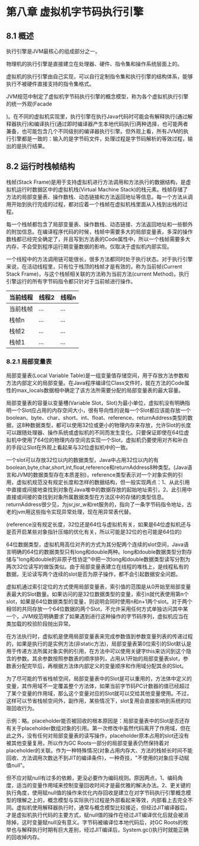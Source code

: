 # 第八章 虚拟机字节码执行引擎

## 8.1 概述

执行引擎是JVM最核心的组成部分之一。

物理机的执行引擎是直接建立在处理器、硬件、指令集和操作系统层面上的。

虚拟机的执行引擎由自己实现，可以自行定制指令集和执行引擎的结构体系，能够执行不被硬件直接支持的指令集格式。 

JVM规范中制定了虚拟机字节码执行引擎的概念模型，称为各个虚拟机执行引擎的统一外观(Facade

)。在不同的虚拟机实现里，执行引擎在执行Java代码时可能会有解释执行(通过解释器执行)和编译执行(通过即时编译器产生本地代码执行)两种选择，也可能两者兼备，也可能包含几个不同级别的编译器执行引擎。但外观上看，所有JVM的执行引擎都是一致的：输入的是字节码文件，处理过程是字节码解析的等效过程，输出的是执行结果。

## 8.2 运行时栈帧结构

栈帧(Stack Frame)是用于支持虚拟机进行方法调用和方法执行的数据结构，是虚拟机运行时数据区中的虚拟机栈(Virtual Machine Stack)的栈元素。栈帧存储了方法的局部变量表、操作数栈、动态链接和方法返回地址等信息。每一个方法从调用开始到执行完成的过程，都对应着一个栈帧在虚拟机栈里面从入栈到出栈的过程。

每一个栈帧都包含了局部变量表、操作数栈、动态链接、方法返回地址和一些额外的附加信息。在编译程序代码的时候，栈帧中需要多大的局部变量表，多深的操作数栈都已经完全确定了，并且写到方法表的Code属性中，所以一个栈帧需要多大内存，不会受到程序运行期变量数据的影响，仅取决于虚拟机内部实现。

一个线程中的方法调用链可能很长，很多方法都同时处于执行状态。对于执行引擎来说，在活动线程里，只有位于栈顶的栈帧才是有效的，称为当前帧(Current Stack Frame)，与这个栈帧相关联的方法称为当前方法(current Method)。执行引擎运行的所有字节码指令都只针对于当前帧进行操作。

| 当前线程 | 线程2 | 线程n |
| -------- | ----- | ----- |
| 当前栈帧 | ...   | ...   |
| 栈帧n    | ...   | ...   |
| 栈帧2    | ...   | ...   |
| 栈帧1    | ...   | ...   |

### 8.2.1 局部变量表

局部变量表(Local Variable Table)是一组变量值存储空间，用于存放方法参数和方法内部定义的局部变量。在Java程序编译位Class文件时，就在方法的Code属性的max_locals数据相中确定了该方法所需要分配的局部变量表的最大容量。

局部变量表的容量以变量槽(Variable Slot，Slot)为最小单位，虚拟机没有明确指明一个Slot应占用的内存空间大小，很有导向性的说每一个Slot都应该能存放一个boolean、byte、char、short、int、float、reference、returnAddress类型的数据，这8种数据类型，都可以使用32位或更小的物理内存来存放，允许Slot的长度可以跟随处理器、操作系统或虚拟机的不同而发生变化。只要保证即使在64位虚拟机中使用了64位的物理内存空间去实现一个Slot，虚拟机仍要使用对齐和补白的手段让Slot在外观上看起来与32位虚拟机中的一致。

一个slot可以存放32位以内的数据类型，Java中占用32位以内的有boolean,byte,char,short,int,float,reference和returnAddress8种类型。(Java语言和JVM的数据类型存在本质差别)，reference类型表示对一个对象实例的引用，虚拟机规范没有规定长度和怎样的数据结构，但一般实现两点：1、从此引用中直接或间接地查找到对象在Java堆中的数据存放的起始地址索引，2、此引用中直接或间接的查找到对象所属数据类型在方法区中的存储的类型信息。returnAddress很少见，为jsr,jsr_w和ret服务的，指向了一条字节码指令地址，古老的jvm用这些指令实现异常处理，现在用异常表代替。

(reference没有规定长度，32位还是64位与虚拟机有关，如果是64位虚拟机还与是否开启某些对象指针压缩的优化有关，所以可能是32位的也可能是64位的)

64位数据类型，虚拟机用高位对齐的方式为其分配两个连续的slot空间，Java语言明确的64位的数据类型只有long和double两种。long和double数据类型分割存储与"long和double的非原子性协定"中把一次long和double数据类型读写分割为两次32位读写的做饭类似。由于局部变量表建立在线程的堆栈上，是线程私有的数据，无论读写两个连续的slot是否为原子操作，都不会引起数据安全问题。

虚拟机通过索引定位的方式使用局部变量表，索引值的范围是从0开始至局部变量表最大的Slot数量。如果访问的是32位数据类型的变量，索引n就代表使用第n个slot，如果是64位数据类型的变量，则说明会同时使用n和n+1两个slot。对于两个相邻的共同存放一个64位数据的两个Slot，不允许采用任何方式单独访问其中某一个，JVM规范明确要求了如果遇到进行这种操作的字节码序列，虚拟机应当在类加载的校验阶段抛出异常。

在方法执行时，虚拟机是使用局部变量表来完成参数值到参数变量列表的传递过程的，如果是执行的是实例方法(非static方法)，局部变量表第0位索引的Slot默认是用于传递方法所属对象实例的引用，在方法中可以使用关键字this来访问到这个隐含的参数。其余参数按照参数表的顺序排列，占用从1开始的局部变量表slot，参数表分配完毕后，再根据方法体内部定义的变量顺序和作用域分配其余的Slot。

为了尽可能的节省栈帧空间，局部变量表中的Slot是可以重用的，方法体中定义的变量，其作用域不一定覆盖整个方法体，如果当前字节码PC计数器的值已经超过了某个变量的作用域，那么这个变量对应的Slot就可以交给其他变量使用。不过，这样可以节省栈帧空间外，副作用，某些情况下，slot复用会直接影响到系统的垃圾回收行为。

示例：略。placeholder能否被回收的根本原因是：局部变量表中的Slot是否还存有关于placeholder数组对象的引用。第一次修改中虽然代码离开了作用域，但在此之外，没有任何对局部变量表的读写操作，placeholder原本占用的slot还没有被其他变量复用，所以作为GC Roots一部分的局部变量表仍然保持着对placeholder的关联。作为一种特殊情况(对象占用内存大、方法的栈帧长时间不能回收、方法调用次数达不到JIT的编译条件)，一种奇技，"不使用的对象应手动赋值null"。

但不应对赋null有过多的依赖，更没必要作为编码规则。原因两点，1、编码角度，适当的变量作用域来控制变量回收时间才是最优雅的解决办法。2、更关键的执行角度，使用赋null值的操作来优化内存回收是建立在对字节码执行引擎概念模型的理解之上的，概念模型与实际执行过程是外部看起来等效，内部看上去完全不同。虚拟机使用解释器执行时，通常与概念模型比较接近，但经过JIT编译器后，才是虚拟机执行代码的主要方式，赋null值的操作在经过JIT编译优化后就会被消除掉，这时变量赋null没有意义。字节码被编译位本地代码后，对GC Roots的枚举也与解释执行时期有巨大差别，经过JIT编译后，System.gc()执行时就能正确的回收掉内存。

